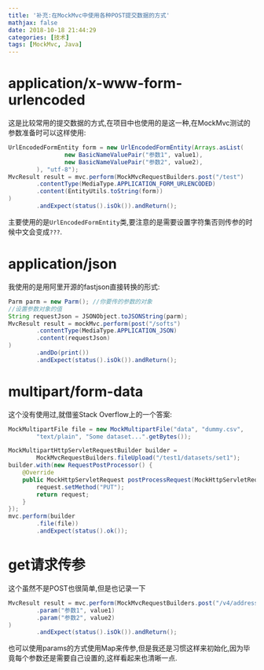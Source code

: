 ```yaml
---
title: '补充:在MockMvc中使用各种POST提交数据的方式'
mathjax: false
date: 2018-10-18 21:44:29
categories: [技术]
tags: [MockMvc, Java]
---
```

# application/x-www-form-urlencoded
这是比较常用的提交数据的方式,在项目中也使用的是这一种,在MockMvc测试的参数准备时可以这样使用:
```java
UrlEncodedFormEntity form = new UrlEncodedFormEntity(Arrays.asList(
                new BasicNameValuePair("参数1", value1),
                new BasicNameValuePair("参数2", value2),
        ), "utf-8");
MvcResult result = mvc.perform(MockMvcRequestBuilders.post("/test")
        .contentType(MediaType.APPLICATION_FORM_URLENCODED)
        .content(EntityUtils.toString(form))
)
        .andExpect(status().isOk()).andReturn();
```
主要使用的是`UrlEncodedFormEntity`类,要注意的是需要设置字符集否则传参的时候中文会变成`???`.

# application/json
我使用的是用阿里开源的fastjson直接转换的形式:
```java
Parm parm = new Parm(); //你要传的参数的对象
//设置参数对象的值
String requestJson = JSONObject.toJSONString(parm);
MvcResult result = mockMvc.perform(post("/softs")
        .contentType(MediaType.APPLICATION_JSON)
        .content(requestJson)
)
        .andDo(print())
        .andExpect(status().isOk()).andReturn(); 
```

# multipart/form-data
这个没有使用过,就借鉴Stack Overflow上的一个答案:
```java
MockMultipartFile file = new MockMultipartFile("data", "dummy.csv",
        "text/plain", "Some dataset...".getBytes());

MockMultipartHttpServletRequestBuilder builder =
        MockMvcRequestBuilders.fileUpload("/test1/datasets/set1");
builder.with(new RequestPostProcessor() {
    @Override
    public MockHttpServletRequest postProcessRequest(MockHttpServletRequest request) {
        request.setMethod("PUT");
        return request;
    }
});
mvc.perform(builder
        .file(file))
        .andExpect(status().ok());
```

# get请求传参
这个虽然不是POST也很简单,但是也记录一下
```java
MvcResult result = mvc.perform(MockMvcRequestBuilders.post("/v4/address/deleteAddress")
        .param("参数1", value1)
        .param("参数2", value2)
)
        .andExpect(status().isOk()).andReturn();
```
也可以使用params的方式使用Map来传参,但是我还是习惯这样来初始化,因为毕竟每个参数还是需要自己设置的,这样看起来也清晰一点.